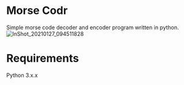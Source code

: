 # Morse Codr
Simple morse code decoder and encoder program written in python. 
![InShot_20210127_094511828](https://user-images.githubusercontent.com/74001397/106396186-079dc800-640f-11eb-86a4-c55bd3030120.jpg)

# Requirements
Python 3.x.x 


